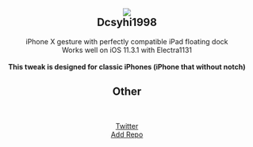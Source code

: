 <h2 align="center">
    <img src="https://pbs.twimg.com/profile_images/969563164407771137/KhwsIZWI_400x400.jpg" id="myIcon" align="middle">
<br />
    Dcsyhi1998
</h2>
<p align="center">
    iPhone X gesture with perfectly compatible iPad floating dock<br/>
    Works well on iOS 11.3.1 with Electra1131<br/>
    <br/>
    <strong>This tweak is designed for classic iPhones (iPhone that without notch)</strong>
</p>
<h2 align="center">
    Other
</h2>
<br>
<p align="center">
    <a href="https://twitter.com/linux_n1">Twitter</a><br>
     <a href="https://dcsyhi1998.github.io/">Add Repo</a>
</p>

